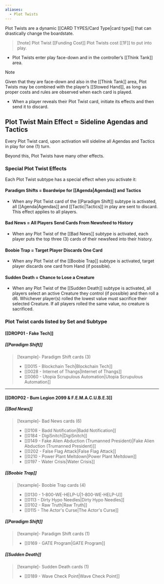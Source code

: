 ```yaml
---
aliases:
  - Plot Twists
---
```

Plot Twists are a dynamic [[CARD TYPES/Card Type|card type]] that can drastically change the boardstate.

> [!note] Plot Twist [[Funding Cost]]
> Plot Twists cost [[1F]] to put into play. 

 - Plot Twists enter play face-down and in the controller’s [[Think Tank]] area.

> [!note]
> Given that they are face-down and also in the [[Think Tank]] area, Plot Twists may be combined with the player’s [[Stowed Hand]], as long as proper costs and rules are observed when each card is played.

 - When a player reveals their Plot Twist card, initiate its effects and then send it to discard. 
## Plot Twist Main Effect = Sideline Agendas and Tactics

Every Plot Twist card, upon activation will sideline all Agendas and Tactics in play for one (1) turn. 

Beyond this, Plot Twists have many other effects.
### Special Plot Twist Effects

Each Plot Twist subtype has a special effect when you activate it:

#### Paradigm Shifts = Boardwipe for [[Agenda|Agendas]] and Tactics

- When any Plot Twist card of the [[Paradigm Shift]] subtype is activated, all [[Agenda|Agendas]] and [[Tactic|Tactics]] in play are sent to discard. This effect applies to all players.

#### Bad News = All Players Send Cards From Newsfeed to History

- When any Plot Twist of the [[Bad News]] subtype is activated, each player puts the top three (3) cards of their newsfeed into their history.

#### Boobie Trap = Target Player Discards One Card

- When any Plot Twist of the [[Boobie Trap]] subtype is activated, target player discards one card from Hand (if possible).

#### Sudden Death = Chance to Lose a Creature

- When any Plot Twist of the [[Sudden Death]] subtype is activated, all players select an active Creature they control (if possible) and then roll a d6. Whichever player(s) rolled the lowest value must sacrifice their selected Creature. If all players rolled the same value, no creature is sacrificed.


### Plot Twist cards listed by Set and Subtype

#### [[DROP01 - Fake Tech]]

##### [[Paradigm Shift]]
> [!example]- Paradigm Shift cards (3)
>  - [[0015 - Blockchain Tech|Blockchain Tech]]
>  - [[0028 - Internet of Thangs|Internet of Thangs]]
>  - [[0060 - Utopia Scrupulous Automation|Utopia Scrupulous Automation]]

 --- 
 
#### [[DROP02 - Bum Legion 2099 & F.E.M.A.C.U.B.E.3]]

##### [[Bad News]]
> [!example]- Bad News cards (6)
>  - [[0108 - Badd Notification|Badd Notification]]
>  - [[0184 - DigiSnitch|DigiSnitch]]
>  - [[0149 - Fake Alien Abduction (Trumanned President)|Fake Alien Abduction (Trumanned President)]]
>  - [[0202 - False Flag Attack|False Flag Attack]]
>  - [[0210 - Power Plant Meltdown|Power Plant Meltdown]]
>  - [[0197 - Water Crisis|Water Crisis]]

##### [[Boobie Trap]]
> [!example]- Boobie Trap cards (4)
>  - [[0130 - 1-800-WE-HELP-U|1-800-WE-HELP-U]]
>  - [[0113 - Dirty Hypo Needles|Dirty Hypo Needles]]
>  - [[0102 - Raw Truth|Raw Truth]]
>  - [[0115 - The Actor's Curse|The Actor's Curse]]

##### [[Paradigm Shift]]
> [!example]- Paradigm Shift cards (1)
>  - [[0169 - GATE Program|GATE Program]]

##### [[Sudden Death]]
> [!example]- Sudden Death cards (1)
>  - [[0189 - Wave Check Point|Wave Check Point]]
